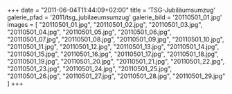 +++
date = "2011-06-04T11:44:09+02:00"
title = 'TSG-Jubiläumsumzug'
galerie_pfad = '2011/tsg_jubilaeumsumzug'
galerie_bild = '20110501_01.jpg'
images = [
  "20110501_01.jpg",
  "20110501_02.jpg",
  "20110501_03.jpg",
  "20110501_04.jpg",
  "20110501_05.jpg",
  "20110501_06.jpg",
  "20110501_07.jpg",
  "20110501_08.jpg",
  "20110501_09.jpg",
  "20110501_10.jpg",
  "20110501_11.jpg",
  "20110501_12.jpg",
  "20110501_13.jpg",
  "20110501_14.jpg",
  "20110501_15.jpg",
  "20110501_16.jpg",
  "20110501_17.jpg",
  "20110501_18.jpg",
  "20110501_19.jpg",
  "20110501_20.jpg",
  "20110501_21.jpg",
  "20110501_22.jpg",
  "20110501_23.jpg",
  "20110501_24.jpg",
  "20110501_25.jpg",
  "20110501_26.jpg",
  "20110501_27.jpg",
  "20110501_28.jpg",
  "20110501_29.jpg"
]
+++

      